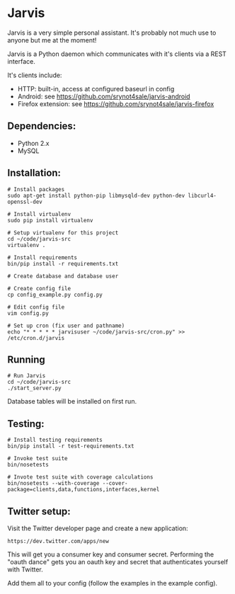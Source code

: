 # Jarvis

Jarvis is a very simple personal assistant. It's probably not much use to anyone but me at the moment!

Jarvis is a Python daemon which communicates with it's clients via a REST interface.

It's clients include:

- HTTP: built-in, access at configured baseurl in config
- Android: see https://github.com/srynot4sale/jarvis-android
- Firefox extension: see https://github.com/srynot4sale/jarvis-firefox


## Dependencies:

- Python 2.x
- MySQL


## Installation:

    # Install packages
    sudo apt-get install python-pip libmysqld-dev python-dev libcurl4-openssl-dev

    # Install virtualenv
    sudo pip install virtualenv

    # Setup virtualenv for this project
    cd ~/code/jarvis-src
    virtualenv .

    # Install requirements
    bin/pip install -r requirements.txt

    # Create database and database user

    # Create config file
    cp config_example.py config.py

    # Edit config file
    vim config.py

    # Set up cron (fix user and pathname)
    echo "* * * * * jarvisuser ~/code/jarvis-src/cron.py" >> /etc/cron.d/jarvis


## Running

    # Run Jarvis
    cd ~/code/jarvis-src
    ./start_server.py


Database tables will be installed on first run.


## Testing:

    # Install testing requirements
    bin/pip install -r test-requirements.txt

    # Invoke test suite
    bin/nosetests

    # Invote test suite with coverage calculations
    bin/nosetests --with-coverage --cover-package=clients,data,functions,interfaces,kernel


## Twitter setup:

Visit the Twitter developer page and create a new application:

    https://dev.twitter.com/apps/new

This will get you a consumer key and consumer secret. Performing the "oauth dance" gets you an oauth key and secret that authenticates yourself with Twitter.

Add them all to your config (follow the examples in the example config).
